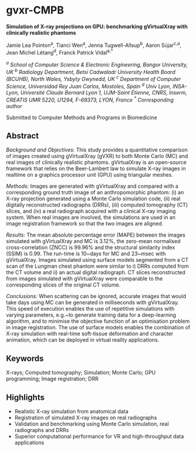 # gvxr-CMPB

**Simulation of X-ray projections on GPU: benchmarking gVirtualXray with clinically realistic phantoms**

Jamie Lea Pointon<sup>a</sup>, Tianci Wen<sup>a</sup>, Jenna Tugwell-Allsup<sup>b</sup>, Aaron S&uacute;jar<sup>c,a</sup>, Jean Michel Létang<sup>d</sup>, Franck Patrick Vidal<sup>a,*</sup>

<i><sup>a</sup> School of Computer Science &amp; Electronic Engineering, Bangor University, UK</i>
<i><sup>b</sup> Radiology Department, Betsi Cadwaladr University Health Board (BCUHB), North Wales, Ysbyty Gwynedd, UK</i>
<i><sup>c</sup> Department of Computer Science, Universidad Rey Juan Carlos, Mostoles, Spain</i>
<i><sup>d</sup> Univ Lyon, INSA-Lyon, Université Claude Bernard Lyon 1, UJM-Saint &Eacute;tienne, CNRS, Inserm, CREATIS UMR 5220, U1294, F-69373, LYON, France</i>
<i><sup>*</sup> Corresponding author</i>

Submitted to Computer Methods and Programs in Biomedicine

## Abstract

*Background and Objectives:* This study provides a quantitative comparison of images created using gVirtualXray (gVXR) to both Monte Carlo (MC) and real images of clinically realistic phantoms. gVirtualXray is an open-source framework that relies on the Beer-Lambert law to simulate X-ray images in realtime on a graphics processor unit (GPU) using triangular meshes.

*Methods:* Images are generated with gVirtualXray and compared with a corresponding ground truth image of an anthropomorphic phantom: (i) an X-ray projection generated using a Monte Carlo simulation code, (ii) real digitally reconstructed radiographs (DRRs), (iii) computed tomography (CT) slices, and (iv) a real radiograph acquired with a clinical X-ray imaging system. When real images are involved, the simulations are used in an image registration framework so that the two images are aligned.

*Results:* The mean absolute percentage error (MAPE) between the images simulated with gVirtualXray and MC is 3.12%, the zero-mean normalised cross-correlation (ZNCC) is 99.96% and the structural similarity index (SSIM) is 0.99. The run-time is 10~days for MC and 23~msec with gVirtualXray. Images simulated using surface models segmented from a CT scan of the Lungman chest phantom were similar to i) DRRs computed from the CT volume and ii) an actual digital radiograph. CT slices reconstructed from images simulated with gVirtualXray were comparable to the corresponding slices of the original CT volume.

*Conclusions:* When scattering can be ignored, accurate images that would take days using MC can be generated in milliseconds with gVirtualXray. This speed of execution enables the use of repetitive simulations with varying parameters, e.g.~to generate training data for a deep-learning algorithm, and to minimise the objective function of an optimisation problem in image registration. The use of surface models enables the combination of X-ray simulation with real-time soft-tissue deformation and character animation, which can be deployed in virtual reality applications.


## Keywords

 X-rays; Computed tomography; Simulation; Monte Carlo; GPU programming; Image registration; DRR

## Highlights

- Realistic X-ray simulation from anatomical data
- Registration of simulated X-ray images on real radiographs
- Validation and benchmarking using Monte Carlo simulation, real radiographs and DRRs
- Superior computational performance for VR and high-throughput data applications
